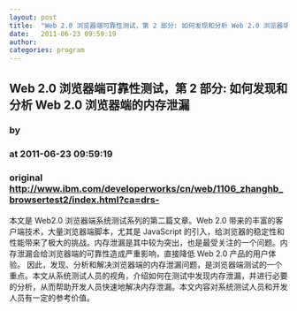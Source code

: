 ```yaml
---
layout: post
title:  "Web 2.0 浏览器端可靠性测试，第 2 部分: 如何发现和分析 Web 2.0 浏览器端的内存泄漏"
date:   2011-06-23 09:59:19
author: 
categories: program
---
```


## Web 2.0 浏览器端可靠性测试，第 2 部分: 如何发现和分析 Web 2.0 浏览器端的内存泄漏
### by 
### at 2011-06-23 09:59:19
### original <http://www.ibm.com/developerworks/cn/web/1106_zhanghb_browsertest2/index.html?ca=drs->

本文是 Web2.0 浏览器端系统测试系列的第二篇文章。Web 2.0 带来的丰富的客户端技术，大量浏览器端脚本，尤其是 JavaScript 的引入，给浏览器的稳定性和性能带来了极大的挑战。内存泄漏是其中较为突出，也是最受关注的一个问题。内存泄漏会给浏览器端的可靠性造成严重影响，直接降低 Web 2.0 产品的用户体验。 因此，发现、分析和解决浏览器端的内存泄漏问题，是浏览器端测试的一个重点。本文从系统测试人员的视角，介绍如何在测试中发现内存泄漏，并进行必要的分析，从而帮助开发人员快速地解决内存泄漏。本文内容对系统测试人员和开发人员有一定的参考价值。
